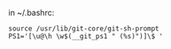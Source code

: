 in ~/.bashrc:

```
source /usr/lib/git-core/git-sh-prompt
PS1='[\u@\h \w$(__git_ps1 " (%s)")]\$ '
```
